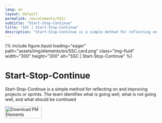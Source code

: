 ```yaml
---
lang: en
layout: default
permalink: /en/elements/SSC/
subtitle: "Start-Stop-Continue"
title: "SSC | Start-Stop-Continue"
description: "Start-Stop-Continue is a simple method for reflecting on and improving projects or sprints. The team identifies what is going well, what is not going well, and what should be continued"
---
```


{% include figure.liquid loading="eager" path="assets/img/elements/en/SSC.card.png" class="img-fluid" width="300" height="300" alt="SSC | Start-Stop-Continue" %}

# Start-Stop-Continue

Start-Stop-Continue is a simple method for reflecting on and improving projects or sprints. The team identifies what is going well, what is not going well, and what should be continued

<a href="https://apps.apple.com/app/apple-store/id6738084498?pt=127441684&ct=website&mt=8">
  <img src="{{ "assets/img/en/appstore.png" | relative_url }}" width="120" height="40" alt="Download PM Elements">
</a>
